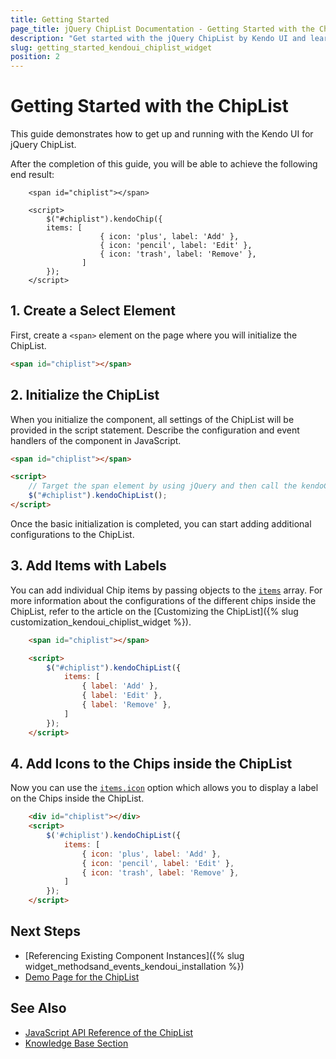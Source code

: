 ```yaml
---
title: Getting Started
page_title: jQuery ChipList Documentation - Getting Started with the ChipList
description: "Get started with the jQuery ChipList by Kendo UI and learn how to create, initialize, and enable the component."
slug: getting_started_kendoui_chiplist_widget
position: 2
---
```


# Getting Started with the ChipList

This guide demonstrates how to get up and running with the Kendo UI for jQuery ChipList.

After the completion of this guide, you will be able to achieve the following end result:

```dojo
	<span id="chiplist"></span>

	<script>    
	    $("#chiplist").kendoChip({
        items: [
				    { icon: 'plus', label: 'Add' },
				    { icon: 'pencil', label: 'Edit' },
				    { icon: 'trash', label: 'Remove' },
				]
        });
	</script>
```

## 1. Create a Select Element

First, create a `<span>` element on the page where you will initialize the ChipList.

```html
<span id="chiplist"></span>
```

## 2. Initialize the ChipList

When you initialize the component, all settings of the ChipList will be provided in the script statement. Describe the configuration and event handlers of the component in JavaScript.

```html
<span id="chiplist"></span>

<script>
    // Target the span element by using jQuery and then call the kendoChipList() method.
    $("#chiplist").kendoChipList();
</script>
```

Once the basic initialization is completed, you can start adding additional configurations to the ChipList.

## 3. Add Items with Labels

You can add individual Chip items by passing objects to the [`items`](/api/javascript/ui/chiplist/configuration/items) array. For more information about the configurations of the different chips inside the ChipList, refer to the article on the [Customizing the ChipList]({% slug customization_kendoui_chiplist_widget %}).

```html
	<span id="chiplist"></span>

	<script>    
	    $("#chiplist").kendoChipList({
            items: [
                { label: 'Add' },
                { label: 'Edit' },
                { label: 'Remove' },
            ]
        });
	</script>
```

## 4. Add Icons to the Chips inside the ChipList

Now you can use the [`items.icon`](/api/javascript/ui/chiplist/configuration/items.icon) option which allows you to display a label on the Chips inside the ChipList.

```html
    <div id="chiplist"></div>
    <script>
        $('#chiplist').kendoChipList({
            items: [
                { icon: 'plus', label: 'Add' },
                { icon: 'pencil', label: 'Edit' },
                { icon: 'trash', label: 'Remove' },
            ]
        });
    </script>
```

## Next Steps

* [Referencing Existing Component Instances]({% slug widget_methodsand_events_kendoui_installation %})
* [Demo Page for the ChipList](https://demos.telerik.com/kendo-ui/chiplist/index)

## See Also

* [JavaScript API Reference of the ChipList](/api/javascript/ui/chiplist)
* [Knowledge Base Section](/knowledge-base)


